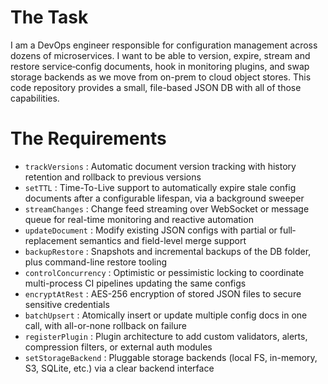 # The Task

I am a DevOps engineer responsible for configuration management across dozens of microservices. I want to be able to version, expire, stream and restore service‐config documents, hook in monitoring plugins, and swap storage backends as we move from on-prem to cloud object stores. This code repository provides a small, file-based JSON DB with all of those capabilities.

# The Requirements

* `trackVersions` : Automatic document version tracking with history retention and rollback to previous versions  
* `setTTL` : Time-To-Live support to automatically expire stale config documents after a configurable lifespan, via a background sweeper  
* `streamChanges` : Change feed streaming over WebSocket or message queue for real-time monitoring and reactive automation  
* `updateDocument` : Modify existing JSON configs with partial or full‐replacement semantics and field-level merge support  
* `backupRestore` : Snapshots and incremental backups of the DB folder, plus command-line restore tooling  
* `controlConcurrency` : Optimistic or pessimistic locking to coordinate multi-process CI pipelines updating the same configs  
* `encryptAtRest` : AES-256 encryption of stored JSON files to secure sensitive credentials  
* `batchUpsert` : Atomically insert or update multiple config docs in one call, with all-or-none rollback on failure  
* `registerPlugin` : Plugin architecture to add custom validators, alerts, compression filters, or external auth modules  
* `setStorageBackend` : Pluggable storage backends (local FS, in-memory, S3, SQLite, etc.) via a clear backend interface  

